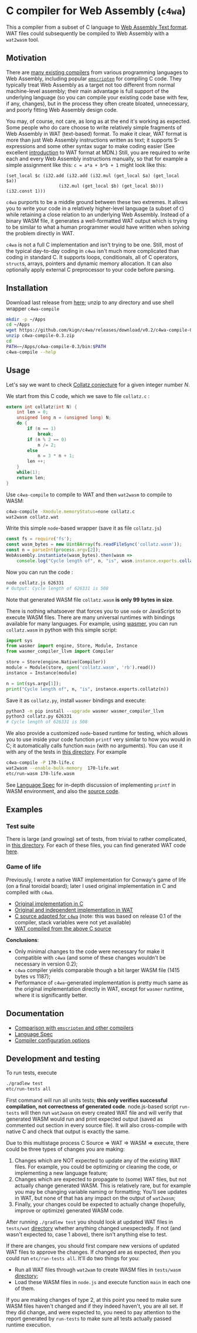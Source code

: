 # C compiler for Web Assembly (`c4wa`)

This a compiler from a subset of C language to
[Web Assembly Text format](https://developer.mozilla.org/en-US/docs/WebAssembly/Understanding_the_text_format).
WAT files could subsequently be compiled to Web Assembly with a `wat2wasm` tool.

## Motivation

There are [many existing compilers](https://github.com/appcypher/awesome-wasm-langs)
from various programming languages to Web Assembly, including popular
[`emscripten`](https://github.com/emscripten-core/emscripten) for compiling C code. They typically treat
Web Assembly as a target not too different from normal machine-level assembly; their main advantage is
full support of the underlying language (so you can compile your existing code base with few, if any, changes),
but in the process they often create bloated, unnecessary, and poorly fitting Web Assembly design code.

You may, of course, not care, as long as at the end it's working as expected. Some people who do care
choose to write relatively simple fragments of Web Assembly in WAT (text-based) format. To make it clear,
WAT format is more than just Web Assembly instructions written as text; it supports S-expressions and
some other syntax sugar to make coding easier (See
excellent [introduction](https://developer.mozilla.org/en-US/docs/WebAssembly/Understanding_the_text_format)
to WAT format at MDN.) Still, you are required to write each and every Web Assembly instructions manually, 
so that for example a simple assignment like this: `c = a*a + b*b + 1` might look like this: 
 
```wat
(set_local $c (i32.add (i32.add (i32.mul (get_local $a) (get_local $a)) 
                    (i32.mul (get_local $b) (get_local $b))) (i32.const 1)))
```

`c4wa` purports to be a middle ground between these two extremes. It allows you to write your code in a 
relatively higher-level language (a subset of `C`) while retaining a close relation to an underlying
Web Assembly. Instead of a binary WASM file, it generates a well-formatted WAT output 
which is trying to be similar to what a human programmer would have written when solving the problem directly in WAT.

`c4wa` is not a full C implementation and isn't trying to be one. Still, most of the typical day-to-day
coding in `c4wa` isn't much more complicated than coding in standard C. It supports loops, conditionals,
all of C operators, `struct`s, arrays, pointers and dynamic memory allocation. 
It can also optionally apply external C preprocessor to your code
before parsing.

## Installation

Download last release from [here](https://github.com/kign/c4wa/releases/); unzip to any directory
and use shell wrapper `c4wa-compile` 

```bash
mkdir -p ~/Apps
cd ~/Apps
wget https://github.com/kign/c4wa/releases/download/v0.2/c4wa-compile-0.3.zip
unzip c4wa-compile-0.3.zip
cd
PATH=~/Apps/c4wa-compile-0.3/bin:$PATH
c4wa-compile --help
```

## Usage

Let's say we want to check [Collatz conjecture](https://en.wikipedia.org/wiki/Collatz_conjecture) for a 
given integer number _N_.

We start from this C code, which we save to file `collatz.c` :

```c
extern int collatz(int N) {
    int len = 0;
    unsigned long n = (unsigned long) N;
    do {
        if (n == 1)
            break;
        if (n % 2 == 0)
            n /= 2;
        else
            n = 3 * n + 1;
        len ++;
    }
    while(1);
    return len;
}
```

Use `c4wa-compile` to compile to WAT and then `wat2wasm` to compile to WASM:

```bash
c4wa-compile -Xmodule.memoryStatus=none collatz.c
wat2wasm collatz.wat
```

Write this simple `node`-based wrapper (save it as file `collatz.js`)

```javascript
const fs = require('fs');
const wasm_bytes = new Uint8Array(fs.readFileSync('collatz.wasm'));
const n = parseInt(process.argv[2]);
WebAssembly.instantiate(wasm_bytes).then(wasm =>
    console.log("Cycle length of", n, "is", wasm.instance.exports.collatz (n)))
```

Now you can run the code :

```bash
node collatz.js 626331
# Output: Cycle length of 626331 is 508
```

Note that generated WASM file `collatz.wasm` **is only 99 bytes in size**.

There is nothing whatsoever that forces you to use `node` or JavaScript to execute WASM files.
There are many universal runtimes with bindings available for many languages. For example, 
using [wasmer](https://wasmer.io/), you can run `collatz.wasm` in python with this simple
script:

```python
import sys
from wasmer import engine, Store, Module, Instance
from wasmer_compiler_llvm import Compiler

store = Store(engine.Native(Compiler))
module = Module(store, open('collatz.wasm', 'rb').read())
instance = Instance(module)

n = int(sys.argv[1]);
print("Cycle length of", n, "is", instance.exports.collatz(n))
```

Save it as `collatz.py`, install `wasmer` bindings and execute:

```bash
python3 -m pip install --upgrade wasmer wasmer_compiler_llvm
python3 collatz.py 626331
# Cycle length of 626331 is 508
```

We also provide a customized `node`-based runtime for testing, which allows you to use inside your code
function `printf` very similar to how you would in C; it automatically calls function `main` (with no arguments).
You can use it with any of the tests in [this directory](https://github.com/kign/c4wa/tree/master/src/test/resources/c). 
For example

```bash
c4wa-compile -P 170-life.c
wat2wasm --enable-bulk-memory  170-life.wat
etc/run-wasm 170-life.wasm
```

See [Language Spec](https://github.com/kign/c4wa/blob/master/etc/doc/language.md) 
for in-depth discussion of implementing `printf` in WASM environment, 
and also the [source code](https://github.com/kign/c4wa/blob/master/etc/wasm-printf.js).

## Examples

### Test suite

There is large (and growing) set of tests, from trivial to rather complicated, in 
[this directory](https://github.com/kign/c4wa/tree/master/src/test/resources/c).
For each of these files, you can find generated WAT code [here](https://github.com/kign/c4wa/tree/master/tests/wat).

### Game of life

Previously, I wrote a native WAT implementation for Conway's game of life (on a final toroidal board); 
later I used original implementation in C and compiled with `c4wa`.

  * [Original implementation in C](https://github.com/kign/life/blob/master/lib/lifestep.c)
  * [Original and independent implementation in WAT](https://github.com/kign/life/blob/master/wasm/life.wat)
  * [C source adapted for `c4wa`](https://github.com/kign/life/blob/master/wasm/life-wasm.c) (note: this was based on release 0.1 of the compiler, stack variables were not yet available)
  * [WAT compiled from the above C source](https://github.com/kign/life/blob/master/wasm/life-wasm.wat)

**Conclusions**:

  * Only minimal changes to the code were necessary for make it compatible with `c4wa` (and some of these changes wouldn't be necessary in version 0.2);
  * `c4wa` compiler yields comparable though a bit larger WASM file (1415 bytes vs 1187);
  * Performance of `c4wa`-generated implementation is pretty much same as the original implementation directly in WAT, 
    except for `wasmer` runtime, where it is significantly better.

## Documentation

 * [Comparison with `emscripten` and other compilers](https://github.com/kign/c4wa/blob/master/etc/doc/comparison.md)
 * [Language Spec](https://github.com/kign/c4wa/blob/master/etc/doc/language.md)
 * [Compiler configuration options](https://github.com/kign/c4wa/blob/master/etc/doc/properties.md)

## Development and testing

To run tests, execute

```bash
./gradlew test
etc/run-tests all
```

First command will run all units tests; **this only verifies successful compilation, not correctness of generated code**.
node.js-based script `run-tests` will then run `wat2wasm` on every created WAT file and will verify that 
generated WASM would run and print expected output (saved as commented out section in every source file).
It will also cross-compile with native C and check that output is exactly the same.

Due to this multistage process C Source => WAT => WASM => execute, there could be three types of changes you are
making:

  1. Changes which are NOT expected to update any of the existing WAT files. For example, you could 
     be optimizing or cleaning the code, or implementing a new language feature;
  2. Changes which are expected to propagate to (some) WAT files, but not actually change generated WASM. 
     This is relatively rare, but for example you may be changing variable naming or formatting;
     You'll see updates in WAT, but none of that has any impact on the output of `wat2wasm`;
  3. Finally, your changes could be expected to actually change (hopefully, improve or optimize) generated WASM code.

After running `./gradlew test` you should look at updated WAT files in 
`tests/wat` [directory](https://github.com/kign/c4wa/tree/master/tests/wat) whether anything changed unexpectedly.
If not (and wasn't expected to, case 1 above), there isn't anything else to test.

If there are changes, you should first compare new versions of updated WAT files to approve the changes.
If changed are as expected, _then_ you could run `etc/run-tests all`. It'll do two things for you:

  * Run all WAT files through `wat2wam` to create WASM files in 
    `tests/wasm` [directory](https://github.com/kign/c4wa/tree/master/tests/wasm);
  * Load these WASM files in `node.js` and execute function `main` in each one of them.

If you are making changes of type 2, at this point you need to make sure WASM files haven't changed and 
if they indeed haven't, you are all set. If they did change, and were expected to, you need to pay attention
to the report generated by `run-tests` to make sure all tests actually passed runtime execution.

